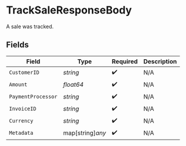 # TrackSaleResponseBody

A sale was tracked.


## Fields

| Field              | Type               | Required           | Description        |
| ------------------ | ------------------ | ------------------ | ------------------ |
| `CustomerID`       | *string*           | :heavy_check_mark: | N/A                |
| `Amount`           | *float64*          | :heavy_check_mark: | N/A                |
| `PaymentProcessor` | *string*           | :heavy_check_mark: | N/A                |
| `InvoiceID`        | *string*           | :heavy_check_mark: | N/A                |
| `Currency`         | *string*           | :heavy_check_mark: | N/A                |
| `Metadata`         | map[string]*any*   | :heavy_check_mark: | N/A                |